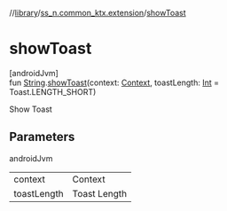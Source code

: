 //[library](../../index.md)/[ss_n.common_ktx.extension](index.md)/[showToast](show-toast.md)

# showToast

[androidJvm]\
fun [String](https://kotlinlang.org/api/latest/jvm/stdlib/kotlin/-string/index.html).[showToast](show-toast.md)(context: [Context](https://developer.android.com/reference/kotlin/android/content/Context.html), toastLength: [Int](https://kotlinlang.org/api/latest/jvm/stdlib/kotlin/-int/index.html) = Toast.LENGTH_SHORT)

Show Toast

## Parameters

androidJvm

| | |
|---|---|
| context | Context |
| toastLength | Toast Length |
